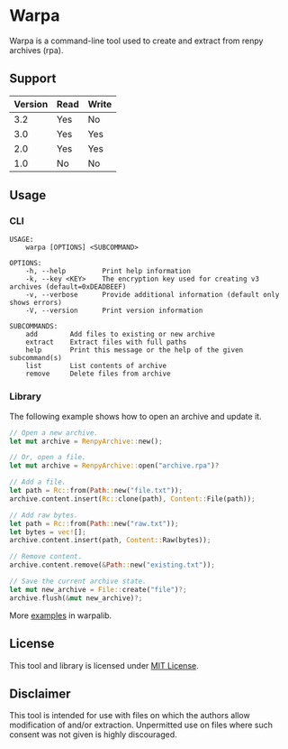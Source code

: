 # Warpa

Warpa is a command-line tool used to create and extract from renpy archives (rpa).

## Support

| Version | Read | Write |
| ------- | ---- | ----- |
| 3.2     | Yes  | No    |
| 3.0     | Yes  | Yes   |
| 2.0     | Yes  | Yes   |
| 1.0     | No   | No    |

## Usage

### CLI

```text
USAGE:
    warpa [OPTIONS] <SUBCOMMAND>

OPTIONS:
    -h, --help         Print help information
    -k, --key <KEY>    The encryption key used for creating v3 archives (default=0xDEADBEEF)
    -v, --verbose      Provide additional information (default only shows errors)
    -V, --version      Print version information

SUBCOMMANDS:
    add        Add files to existing or new archive
    extract    Extract files with full paths
    help       Print this message or the help of the given subcommand(s)
    list       List contents of archive
    remove     Delete files from archive
```

### Library

The following example shows how to open an archive and update it.

```rust
// Open a new archive.
let mut archive = RenpyArchive::new();

// Or, open a file.
let mut archive = RenpyArchive::open("archive.rpa")?

// Add a file.
let path = Rc::from(Path::new("file.txt"));
archive.content.insert(Rc::clone(path), Content::File(path));

// Add raw bytes.
let path = Rc::from(Path::new("raw.txt"));
let bytes = vec![];
archive.content.insert(path, Content::Raw(bytes));

// Remove content.
archive.content.remove(&Path::new("existing.txt"));

// Save the current archive state.
let mut new_archive = File::create("file")?;
archive.flush(&mut new_archive)?;
```

More [examples](warpalib/examples) in warpalib.

## License

This tool and library is licensed under [MIT License](LICENSE).

## Disclaimer

This tool is intended for use with files on which the authors allow modification of and/or extraction. Unpermitted use on files where such consent was not given is highly discouraged.
